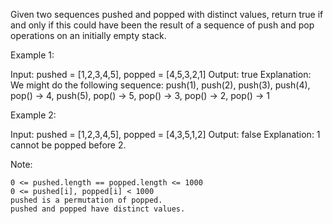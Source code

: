 Given two sequences pushed and popped with distinct values, return true if and only if this could have been the result of a sequence of push and pop operations on an initially empty stack.

Example 1:

Input: pushed = [1,2,3,4,5], popped = [4,5,3,2,1]
Output: true
Explanation: We might do the following sequence:
push(1), push(2), push(3), push(4), pop() -> 4,
push(5), pop() -> 5, pop() -> 3, pop() -> 2, pop() -> 1

Example 2:

Input: pushed = [1,2,3,4,5], popped = [4,3,5,1,2]
Output: false
Explanation: 1 cannot be popped before 2.

 

Note:

    0 <= pushed.length == popped.length <= 1000
    0 <= pushed[i], popped[i] < 1000
    pushed is a permutation of popped.
    pushed and popped have distinct values.

